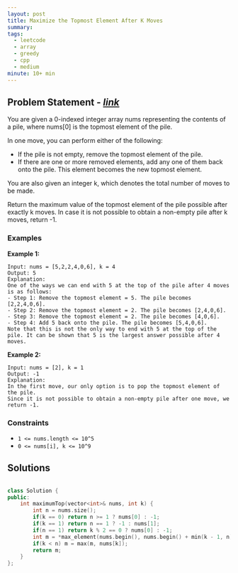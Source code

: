 ```yaml
---
layout: post
title: Maximize the Topmost Element After K Moves
summary:
tags:
  - leetcode
  - array
  - greedy
  - cpp
  - medium
minute: 10+ min
---
```


## Problem Statement - [_link_](https://leetcode.com/problems/maximize-the-topmost-element-after-k-moves/description/)

You are given a 0-indexed integer array nums representing the contents of a pile, where nums[0] is the topmost element of the pile.

In one move, you can perform either of the following:

+ If the pile is not empty, remove the topmost element of the pile.
+ If there are one or more removed elements, add any one of them back onto the pile. This element becomes the new topmost element.

You are also given an integer k, which denotes the total number of moves to be made.

Return the maximum value of the topmost element of the pile possible after exactly k moves. In case it is not possible to obtain a non-empty pile after k moves, return -1.


### Examples

**Example 1:**  
```
Input: nums = [5,2,2,4,0,6], k = 4
Output: 5
Explanation:
One of the ways we can end with 5 at the top of the pile after 4 moves is as follows:
- Step 1: Remove the topmost element = 5. The pile becomes [2,2,4,0,6].
- Step 2: Remove the topmost element = 2. The pile becomes [2,4,0,6].
- Step 3: Remove the topmost element = 2. The pile becomes [4,0,6].
- Step 4: Add 5 back onto the pile. The pile becomes [5,4,0,6].
Note that this is not the only way to end with 5 at the top of the pile. It can be shown that 5 is the largest answer possible after 4 moves. 
```

**Example 2:**  
```
Input: nums = [2], k = 1
Output: -1
Explanation: 
In the first move, our only option is to pop the topmost element of the pile.
Since it is not possible to obtain a non-empty pile after one move, we return -1.
```


### Constraints

- `1 <= nums.length <= 10^5`
- `0 <= nums[i], k <= 10^9`

## Solutions

```cpp

class Solution {
public:
    int maximumTop(vector<int>& nums, int k) {
        int n = nums.size();
        if(k == 0) return n >= 1 ? nums[0] : -1;
        if(k == 1) return n == 1 ? -1 : nums[1];
        if(n == 1) return k % 2 == 0 ? nums[0] : -1;
        int m = *max_element(nums.begin(), nums.begin() + min(k - 1, n));
        if(k < n) m = max(m, nums[k]);
        return m;
    }
};

```
